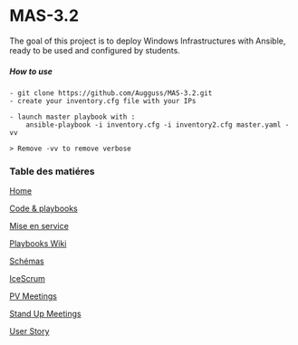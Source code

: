 # MAS-3.2

The goal of this project is to deploy Windows Infrastructures with Ansible, ready to be used and configured by students.

##### How to use 
```
- git clone https://github.com/Augguss/MAS-3.2.git
- create your inventory.cfg file with your IPs

- launch master playbook with : 
	ansible-playbook -i inventory.cfg -i inventory2.cfg master.yaml -vv

> Remove -vv to remove verbose
```

### Table des matiéres

[Home](https://github.com/Augguss/MAS-3.2/wiki)

[Code & playbooks](https://github.com/Augguss/MAS-3.2)

[Mise en service](https://github.com/Augguss/MAS-3.2/wiki/MiseEnService)

[Playbooks Wiki](https://github.com/Augguss/MAS-3.2/wiki/Playbooks)

[Schémas](https://github.com/Augguss/MAS-3.2/wiki/Schemas)

[IceScrum]()

[PV Meetings](https://github.com/Augguss/MAS-3.2/wiki/PV-Meetings)

[Stand Up Meetings](https://github.com/Augguss/MAS-3.2/wiki/Stand-Up-Meetings)

[User Story](https://github.com/Augguss/MAS-3.2/wiki/Users-Story)
